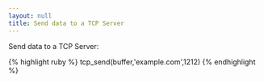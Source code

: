 ```yaml
---
layout: null
title: Send data to a TCP Server
---
```


Send data to a TCP Server:

{% highlight ruby %}
tcp_send(buffer,'example.com',1212)
{% endhighlight %}

